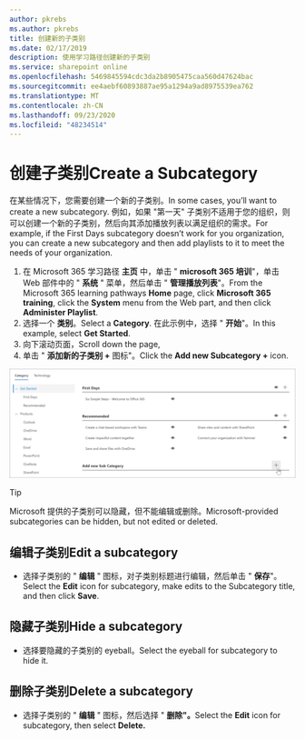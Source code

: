 ```yaml
---
author: pkrebs
ms.author: pkrebs
title: 创建新的子类别
ms.date: 02/17/2019
description: 使用学习路径创建新的子类别
ms.service: sharepoint online
ms.openlocfilehash: 5469845594cdc3da2b8905475caa560d47624bac
ms.sourcegitcommit: ee4aebf60893887ae95a1294a9ad8975539ea762
ms.translationtype: MT
ms.contentlocale: zh-CN
ms.lasthandoff: 09/23/2020
ms.locfileid: "48234514"
---
```

# <a name="create-a-subcategory"></a><span data-ttu-id="96493-103">创建子类别</span><span class="sxs-lookup"><span data-stu-id="96493-103">Create a Subcategory</span></span> 
<span data-ttu-id="96493-104">在某些情况下，您需要创建一个新的子类别。</span><span class="sxs-lookup"><span data-stu-id="96493-104">In some cases, you’ll want to create a new subcategory.</span></span> <span data-ttu-id="96493-105">例如，如果 "第一天" 子类别不适用于您的组织，则可以创建一个新的子类别，然后向其添加播放列表以满足组织的需求。</span><span class="sxs-lookup"><span data-stu-id="96493-105">For example, if the First Days subcategory doesn’t work for you organization, you can create a new subcategory and then add playlists to it to meet the needs of your organization.</span></span> 

1. <span data-ttu-id="96493-106">在 Microsoft 365 学习路径 **主页** 中，单击 " **microsoft 365 培训**"，单击 Web 部件中的 " **系统** " 菜单，然后单击 " **管理播放列表**"。</span><span class="sxs-lookup"><span data-stu-id="96493-106">From the Microsoft 365 learning pathways **Home** page, click **Microsoft 365 training**, click the **System** menu from the Web part, and then click **Administer Playlist**.</span></span> 
2. <span data-ttu-id="96493-107">选择一个 **类别**。</span><span class="sxs-lookup"><span data-stu-id="96493-107">Select a **Category**.</span></span> <span data-ttu-id="96493-108">在此示例中，选择 " **开始**"。</span><span class="sxs-lookup"><span data-stu-id="96493-108">In this example, select **Get Started**.</span></span>  
3. <span data-ttu-id="96493-109">向下滚动页面，</span><span class="sxs-lookup"><span data-stu-id="96493-109">Scroll down the page,</span></span> 
3. <span data-ttu-id="96493-110">单击 " **添加新的子类别 +** 图标"。</span><span class="sxs-lookup"><span data-stu-id="96493-110">Click the **Add new Subcategory +** icon.</span></span>  

![cg-newsubcategory.png](media/cg-newsubcategory.png)

> [!TIP]
> <span data-ttu-id="96493-112">Microsoft 提供的子类别可以隐藏，但不能编辑或删除。</span><span class="sxs-lookup"><span data-stu-id="96493-112">Microsoft-provided subcategories can be hidden, but not edited or deleted.</span></span> 

## <a name="edit-a-subcategory"></a><span data-ttu-id="96493-113">编辑子类别</span><span class="sxs-lookup"><span data-stu-id="96493-113">Edit a subcategory</span></span>
- <span data-ttu-id="96493-114">选择子类别的 " **编辑** " 图标，对子类别标题进行编辑，然后单击 " **保存**"。</span><span class="sxs-lookup"><span data-stu-id="96493-114">Select the **Edit** icon for subcategory, make edits to the Subcategory title, and then click **Save**.</span></span>

## <a name="hide-a-subcategory"></a><span data-ttu-id="96493-115">隐藏子类别</span><span class="sxs-lookup"><span data-stu-id="96493-115">Hide a subcategory</span></span>
- <span data-ttu-id="96493-116">选择要隐藏的子类别的 eyeball。</span><span class="sxs-lookup"><span data-stu-id="96493-116">Select the eyeball for subcategory to hide it.</span></span> 

## <a name="delete-a-subcategory"></a><span data-ttu-id="96493-117">删除子类别</span><span class="sxs-lookup"><span data-stu-id="96493-117">Delete a subcategory</span></span>
- <span data-ttu-id="96493-118">选择子类别的 " **编辑** " 图标，然后选择 " **删除"。**</span><span class="sxs-lookup"><span data-stu-id="96493-118">Select the **Edit** icon for subcategory, then select **Delete.**</span></span> 
